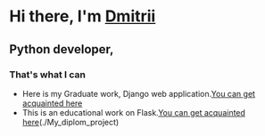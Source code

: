 # Hi there, I'm [Dmitrii](https://daniilshat.ru/) 
## Python developer, 
### That's what I can
[id]: https://github.com/DVG43/ "Сылка на гитхаб"
* Here is my Graduate work, Django web application.[You can get acquainted here](./My_diplom_project) 
* This is an educational work on Flask.[You can get acquainted here][id](./My_diplom_project) 

